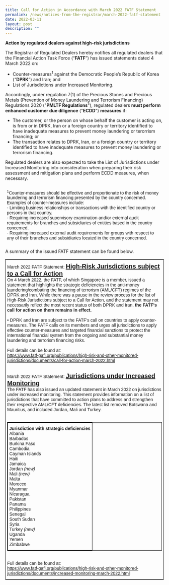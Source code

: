 ```yaml
---
title: Call for Action in Accordance with March 2022 FATF Statement
permalink: /news/notices-from-the-registrar/march-2022-fatf-statement
date: 2022-03-11
layout: post
description: ""
---
```

**Action by regulated dealers against high-risk jurisdictions**<br>

The Registrar of Regulated Dealers hereby notifies all regulated dealers that the Financial Action Task Force (“**FATF**”) has issued statements dated 4 March 2022 on:
* Counter-measures<sup>1</sup> against the Democratic People’s Republic of Korea (“**DPRK**”) and Iran; and
* List of Jurisdictions under Increased Monitoring.
    
Accordingly, under regulation 7(1) of the Precious Stones and Precious Metals (Prevention of Money Laundering and Terrorism Financing) Regulations 2020 ("**PMLTF Regulations**"), regulated dealers **must perform enhanced customer due diligence** ("**ECDD**") **measures** if:
* The customer, or the person on whose behalf the customer is acting on, is from or in DPRK, Iran or a foreign country or territory identified to have inadequate measures to prevent money laundering or terorrism financing; or
* The transaction relates to DPRK, Iran, or a foreign country or territory identified to have inadequate measures to prevent money laundering or terrorism financing.

Regulated dealers are also expected to take the List of Jurisdictions under Increased Monitoring into consideration when preparing their risk assessment and mitigation plans and perform ECDD measures, when necessary.

<table style="border-collapse:collapse;border-spacing:0;border:none" class="tg"><thead><tr><th style="border-style:solid;border-width:0px;font-family:Arial, sans-serif;font-size:14px;font-weight:normal;overflow:hidden;padding:10px 5px;text-align:left;vertical-align:top;word-break:normal">
    <sup>1</sup>Counter-measures should be effective and proportionate to the risk of money laundering and terrorism financing presented by the country concerned. Examples of counter-measures include:<br> 
    - Limiting business relationships or transactions with the identified country or persons in that country.<br>  
    - Requiring increased supervisory examination and/or external audit requirements for branches and subsidiaries of entities based in the country concerned.<br>  
    - Requiring increased external audit requirements for groups with respect to any of their branches and subsidiaries located in the country concerned.<br></th></tr></thead></table>
    
A summary of the issued FATF statement can be found below.
<style type="text/css">
.tg  {border-collapse:collapse;border-spacing:0;border-width:1px;border-style:solid;border-color:black;}
.tg td{font-family:Arial, sans-serif;font-size:14px;padding:10px 5px;border-style:solid;border-width:0px;overflow:hidden;word-break:normal;}
.tg th{font-family:Arial, sans-serif;font-size:14px;font-weight:normal;padding:10px 5px;border-style:solid;border-width:0px;overflow:hidden;word-break:normal;}
.tg .tg-exjp{border-color:#330001;text-align:left;vertical-align:middle}
</style>
<table class="tg">
    <tr>
    <th class="tg-exjp">March 2022 FATF Statement: <span style="font-weight:bold;font-size:20px;text-decoration:underline">High-Risk Jurisdictions subject to a Call for Action</span><br>
On 4 March 2022, the FATF, of which Singapore is a member, issued a statement that highlights the strategic deficiencies in the anti-money laundering/combating the financing of terrorism (AML/CFT) regimes of the DPRK and Iran. While there was a pause in the review process for the list of High-Risk Jurisdictions subject to a Call for Action, and the statement may not necessarily reflect the most recent status of both DPRK and Iran, <b>the FATF's call for action on them remains in effect.</b><br><br>
• DPRK and Iran are subject to the FATF’s call on countries to apply counter-measures. The FATF calls on its members and urges all jurisdictions to apply effective counter-measures and targeted financial sanctions to protect the international financial system from the ongoing and substantial money laundering and terrorism financing risks.<br><br>Full details can be found at:<br><a href="https://www.fatf-gafi.org/publications/high-risk-and-other-monitored-jurisdictions/documents/call-for-action-march-2022.html" target="_blank">https://www.fatf-gafi.org/publications/high-risk-and-other-monitored-jurisdictions/documents/call-for-action-march-2022.html</a><br><br>

March 2022 FATF Statement: <span style="font-weight:bold;font-size:20px;text-decoration:underline">Jurisdictions under Increased Monitoring</span><br>
The FATF has also issued an updated statement in March 2022 on jurisdictions under increased monitoring. This statement provides information on a list of jurisdictions that have committed to action plans to address and strengthen their respective AML/CFT deficiencies. The latest list removed Botswana and Mauritius, and included Jordan, Mali and Turkey.<br><br>
<table style="border-collapse:collapse;border-spacing:0" class="tg"><thead><tr><th style="border-color:black;border-style:solid;border-width:1px;font-family:Arial, sans-serif;font-size:14px;font-weight:normal;overflow:hidden;padding:10px 5px;text-align:left;vertical-align:top;word-break:normal">
<span style="font-weight:bold">Jurisdiction with strategic deficiencies</span><br>
<span style="font-weight:normal">Albania</span><br>
<span style="font-weight:normal">Barbados</span><br>
<span style="font-weight:normal">Burkina Faso</span><br>
<span style="font-weight:normal">Cambodia</span><br>
<span style="font-weight:normal">Cayman Islands</span><br>
<span style="font-weight:normal">Haiti</span><br>
<span style="font-weight:normal">Jamaica</span><br>
<span style="font-weight:normal">Jordan <i>(new)</i></span><br>
<span style="font-weight:normal">Mali <i>(new)</i></span><br>
<span style="font-weight:normal">Malta</span><br>
<span style="font-weight:normal">Morocco</span><br>
<span style="font-weight:normal">Myanmar</span><br>
<span style="font-weight:normal">Nicaragua</span><br>
<span style="font-weight:normal">Pakistan</span><br>
<span style="font-weight:normal">Panama</span><br>
<span style="font-weight:normal">Philippines</span><br>
<span style="font-weight:normal">Senegal</span><br>
<span style="font-weight:normal">South Sudan</span><br>
<span style="font-weight:normal">Syria</span><br>
<span style="font-weight:normal">Turkey <i>(new)</i></span><br>
<span style="font-weight:normal">Uganda</span><br>
<span style="font-weight:normal">Yemen</span><br>
<span style="font-weight:normal">Zimbabwe</span></th></tr></thead></table>
<br>Full details can be found at:<br><a href="https://www.fatf-gafi.org/publications/high-risk-and-other-monitored-jurisdictions/documents/increased-monitoring-march-2022.html" target="_blank">https://www.fatf-gafi.org/publications/high-risk-and-other-monitored-jurisdictions/documents/increased-monitoring-march-2022.html</a><br></th>
  </tr>
</table>